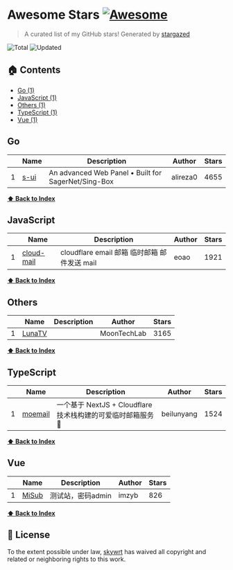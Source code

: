 # Awesome Stars [![Awesome](https://cdn.rawgit.com/sindresorhus/awesome/d7305f38d29fed78fa85652e3a63e154dd8e8829/media/badge.svg)](https://github.com/sindresorhus/awesome)

> A curated list of my GitHub stars! Generated by [stargazed](https://github.com/abhijithvijayan/stargazed)

![Total](https://img.shields.io/badge/Total-5-green.svg)
![Updated](https://img.shields.io/badge/Updated-22--8--2025-blue.svg)

## 🏠 Contents

- [Go (1)](#go)
- [JavaScript (1)](#javascript)
- [Others (1)](#others)
- [TypeScript (1)](#typescript)
- [Vue (1)](#vue)

## Go
|  | Name 	|  Description 	| Author  	|  Stars 	|
|---	|---	|---	|---	|---	|
| 1 |  [s-ui](https://github.com/alireza0/s-ui) | An advanced Web Panel • Built for SagerNet/Sing-Box | alireza0 | 4655 |

**[⬆ Back to Index](#-contents)**

## JavaScript
|  | Name 	|  Description 	| Author  	|  Stars 	|
|---	|---	|---	|---	|---	|
| 1 |  [cloud-mail](https://github.com/eoao/cloud-mail) | cloudflare email 邮箱  临时邮箱 邮件发送 mail | eoao | 1921 |

**[⬆ Back to Index](#-contents)**

## Others
|  | Name 	|  Description 	| Author  	|  Stars 	|
|---	|---	|---	|---	|---	|
| 1 |  [LunaTV](https://github.com/MoonTechLab/LunaTV) |  | MoonTechLab | 3165 |

**[⬆ Back to Index](#-contents)**

## TypeScript
|  | Name 	|  Description 	| Author  	|  Stars 	|
|---	|---	|---	|---	|---	|
| 1 |  [moemail](https://github.com/beilunyang/moemail) | 一个基于 NextJS + Cloudflare 技术栈构建的可爱临时邮箱服务🎉 | beilunyang | 1524 |

**[⬆ Back to Index](#-contents)**

## Vue
|  | Name 	|  Description 	| Author  	|  Stars 	|
|---	|---	|---	|---	|---	|
| 1 |  [MiSub](https://github.com/imzyb/MiSub) | 测试站，密码admin | imzyb | 826 |

**[⬆ Back to Index](#-contents)**

## 📝 License

To the extent possible under law, [skywrt](https://github.com/skywrt) has waived all copyright and related or neighboring rights to this work.

